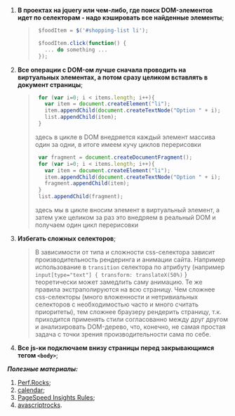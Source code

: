 1. **В проектах на jquery или чем-либо, где поиск DOM-элементов идет по селекторам - надо кэшировать все найденные элементы**;
    > ```javascript
    >  $foodItem = $('#shopping-list li');
    >
    >  $foodItem.click(function() {
    >    ... do something ...
    >  });
    >```

2. **Все операции с DOM-ом лучше сначала проводить на виртуальных элементах, а потом сразу целиком вставлять в документ страницы**;
    > ```javascript
    >  for (var i=0; i < items.length; i++){ 
    >    var item = document.createElement("li");
    >    item.appendChild(document.createTextNode("Option " + i);
    >    list.appendChild(item); 
    >  }
    >```
    >здесь в цикле в DOM внедряется каждый элемент массива один за одни, в итоге имеем кучу циклов перерисовки
    >
    >```javascript
    >  var fragment = document.createDocumentFragment();
    >  for (var i=0; i < items.length; i++){
    >    var item = document.createElement("li"); 
    >    item.appendChild(document.createTextNode("Option " + i);
    >    fragment.appendChild(item); 
    >  } 
    >  list.appendChild(fragment);
    >```
    >здесь мы в цикле вносим элемент в виртуальный элемент, а затем уже целиком за раз это внедряем в реальный DOM и получаем один цикл перерисовки

3. **Избегать сложных селекторов**;
    > В зависимости от типа и сложности css-селектора зависит производительность рендеринга и анимации сайта. Например использование в `transition` селектора по атрибуту (например `input[type="text"] { transform: translateX(50%)` } теоретически может замедлить саму анимацию. Те же правила экстраполируются на всю страницу. Чем сложнее css-селекторы (много вложенности и нетривиальных селекторов с необходимостью часто и много считать приоритеты), тем сложнее браузеру рендерить страницу, т.к. приходится применять стили согласованно между друг другом и анализировать DOM-дерево, что, конечно, не самая простая задача с точки зрения производительности сама по себе.

4. **Все js-ки подключаем внизу страницы перед закрывающимся тегом `<body>`**;

***Полезные материалы:***
  
  1. [Perf.Rocks](https://perf.rocks/);
  2. [calendar](https://calendar.perfplanet.com/2014/);
  3. [PageSpeed Insights Rules](https://developers.google.com/speed/docs/insights/rules);
  4. [avascriptrocks](http://javascriptrocks.com/).